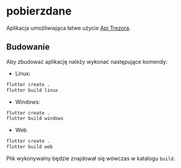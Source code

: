 # pobierzdane

Aplikacja umożliwiająca łatwe użycie [Api Trezora](https://dane.gov.pl/en/dataset/2659/resource/36729,dostep-do-danych-z-systemu-trezor-3/table).

## Budowanie

Aby zbudować aplikację należy wykonać następujące komendy:

- Linux:
```sh
flutter create .
flutter build linux
```

- Windows:
```sh
flutter create .
flutter build windows
```

- Web
```sh
flutter create .
flutter build web
```

Plik wykonywalny będzie znajdował się wówczas w katalogu `build`.
